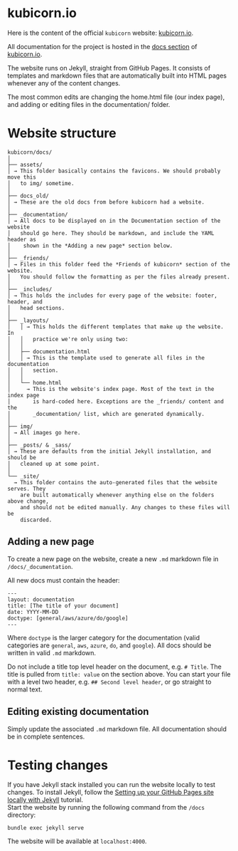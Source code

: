 # kubicorn.io

Here is the content of the official `kubicorn` website: [kubicorn.io](http://kubicorn.io).

All documentation for the project is hosted in the [docs section](http://kubicorn.io/documentation/readme.html) of [kubicorn.io](http://kubicorn.io).

The website runs on Jekyll, straight from GitHub Pages. It consists of templates and markdown files that are automatically built into HTML pages whenever any of the content changes. 

The most common edits are changing the home.html file (our index page), and adding or editing files in the documentation/ folder.

# Website structure

```
kubicorn/docs/
│
├── assets/
│ → This folder basically contains the favicons. We should probably move this
│   to img/ sometime.
│   
├── docs_old/
│ → These are the old docs from before kubicorn had a website.
│
├── _documentation/
│ → All docs to be displayed on in the Documentation section of the website
│   should go here. They should be markdown, and include the YAML header as
│    shown in the *Adding a new page* section below.
│
├── _friends/
│ → Files in this folder feed the *Friends of kubicorn* section of the website.
│   You should follow the formatting as per the files already present.
│
├── _includes/
│ → This holds the includes for every page of the website: footer, header, and
│   head sections.
│
├── _layouts/
│   │ → This holds the different templates that make up the website. In
│   │   practice we're only using two:
│   │
│   ├── documentation.html
│   │ → This is the template used to generate all files in the documentation
│   │   section.
│   │
│   └── home.html
│     → This is the website's index page. Most of the text in the index page
│       is hard-coded here. Exceptions are the _friends/ content and the
│       _documentation/ list, which are generated dynamically.
│
├── img/
│ → All images go here.
│
├── _posts/ & _sass/
│ → These are defaults from the initial Jekyll installation, and should be
│   cleaned up at some point.
│
└── _site/
  → This folder contains the auto-generated files that the website serves. They
    are built automatically whenever anything else on the folders above change,
    and should not be edited manually. Any changes to these files will be
    discarded. 

```

## Adding a new page

To create a new page on the website, create a new `.md` markdown file in `/docs/_documentation`.

All new docs must contain the header:

```
---
layout: documentation
title: [The title of your document]
date: YYYY-MM-DD
doctype: [general/aws/azure/do/google]
---
```

Where `doctype` is the larger category for the documentation (valid categories are `general`, `aws`, `azure`, `do`, and `google`). All docs should be written in valid `.md` markdown.

Do not include a title top level header on the document, e.g. `# Title`. The title is pulled from `title: value` on the section above. You can start your file with a level two header, e.g. `## Second level header`, or go straight to normal text.

## Editing existing documentation

Simply update the associated `.md` markdown file. All documentation should be in complete sentences.

# Testing changes

If you have Jekyll stack installed you can run the website locally to test changes. To install Jekyll, follow the [Setting up your GitHub Pages site locally with Jekyll](https://help.github.com/articles/setting-up-your-github-pages-site-locally-with-jekyll/) tutorial.  
Start the website by running the following command from the `/docs` directory:
```
bundle exec jekyll serve
```
The website will be available at `localhost:4000`.

